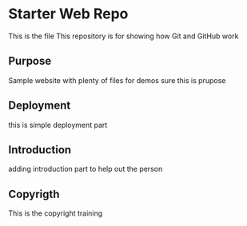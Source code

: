 # Starter Web Repo
This is the file
This repository is for showing how Git and GitHub work

## Purpose

Sample website with plenty of files for demos
sure this is prupose
## Deployment
this is simple deployment part 
## Introduction
adding introduction  part to help out the person

## Copyrigth 
This is the copyright training